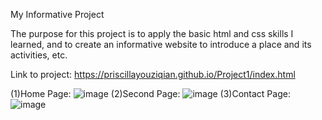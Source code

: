 My Informative Project

The purpose for this project is to apply the basic html and css skills I learned, and to create an informative website to introduce a place and its activities, etc.

Link to project: https://priscillayouziqian.github.io/Project1/index.html

(1)Home Page:
![image](https://user-images.githubusercontent.com/79026729/166124409-c5504ea4-1de5-432e-b16b-eab113031922.png)
(2)Second Page:
![image](https://user-images.githubusercontent.com/79026729/166124415-ee3cd199-b093-4647-a367-b53fec027a38.png)
(3)Contact Page:
![image](https://user-images.githubusercontent.com/79026729/166124427-00b5a4bc-3cc0-4d87-bec4-291ed915cd52.png)

